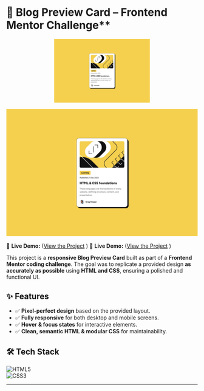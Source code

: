 # 🌟 Blog Preview Card – Frontend Mentor Challenge\*\*

<p align="center">
  <img src="design/desktop-design.jpg" alt="Blog Preview Card" width="50%">
</p>

![Blog Preview Card](design/desktop-design.jpg)

🔗 **Live Demo:** ([View the Project](https://chrisbk9674.github.io/blog-preview-card/) )
🔗 **Live Demo:** ([View the Project](https://chrisbk9674.github.io/blog-preview-card/) )

This project is a **responsive Blog Preview Card** built as part of a **Frontend Mentor coding challenge**. The goal was to replicate a provided design **as accurately as possible** using **HTML and CSS**, ensuring a polished and functional UI.

## ✨ Features

- ✅ **Pixel-perfect design** based on the provided layout.
- ✅ **Fully responsive** for both desktop and mobile screens.
- ✅ **Hover & focus states** for interactive elements.
- ✅ **Clean, semantic HTML & modular CSS** for maintainability.

## 🛠 Tech Stack

![HTML5](https://img.shields.io/badge/HTML5-E34F26?style=flat-square&logo=html5&logoColor=white)  
![CSS3](https://img.shields.io/badge/CSS3-1572B6?style=flat-square&logo=css3&logoColor=white)

---
